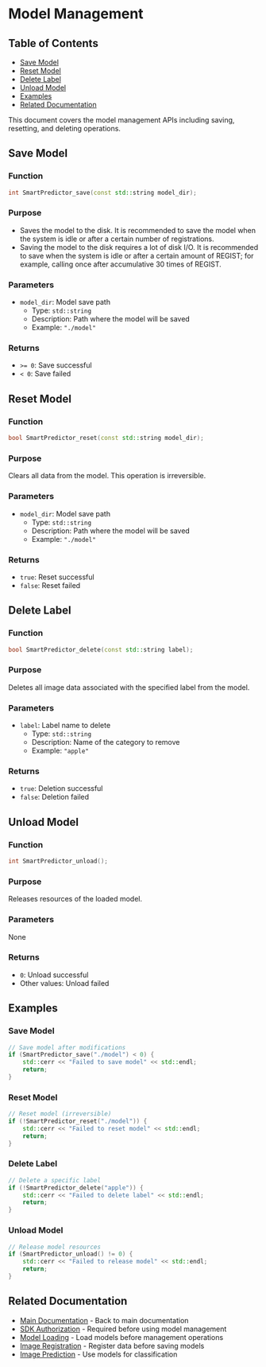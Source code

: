 # Model Management

## Table of Contents

- [Save Model](#save-model)
- [Reset Model](#reset-model)
- [Delete Label](#delete-label)
- [Unload Model](#unload-model)
- [Examples](#examples)
- [Related Documentation](#related-documentation)

This document covers the model management APIs including saving, resetting, and deleting operations.

## Save Model

### Function
```cpp
int SmartPredictor_save(const std::string model_dir);
```

### Purpose
- Saves the model to the disk. It is recommended to save the model when the system is idle or after a certain number of registrations. 
- Saving the model to the disk requires a lot of disk I/O. It is recommended to save when the system is idle or after a certain amount of REGIST; for example, calling once after accumulative 30 times of REGIST. 

### Parameters
- `model_dir`: Model save path
  - Type: `std::string`
  - Description: Path where the model will be saved
  - Example: `"./model"`

### Returns
- `>= 0`: Save successful
- `< 0`: Save failed

## Reset Model

### Function
```cpp
bool SmartPredictor_reset(const std::string model_dir);
```

### Purpose
Clears all data from the model. This operation is irreversible.

### Parameters
- `model_dir`: Model save path
  - Type: `std::string`
  - Description: Path where the model will be saved
  - Example: `"./model"`

### Returns
- `true`: Reset successful
- `false`: Reset failed

## Delete Label

### Function
```cpp
bool SmartPredictor_delete(const std::string label);
```

### Purpose
Deletes all image data associated with the specified label from the model.

### Parameters
- `label`: Label name to delete
  - Type: `std::string`
  - Description: Name of the category to remove
  - Example: `"apple"`

### Returns
- `true`: Deletion successful
- `false`: Deletion failed

## Unload Model

### Function
```cpp
int SmartPredictor_unload();
```

### Purpose
Releases resources of the loaded model. 

### Parameters
None

### Returns
- `0`: Unload successful
- Other values: Unload failed

## Examples

### Save Model
```cpp
// Save model after modifications
if (SmartPredictor_save("./model") < 0) {
    std::cerr << "Failed to save model" << std::endl;
    return;
}
```

### Reset Model
```cpp
// Reset model (irreversible)
if (!SmartPredictor_reset("./model")) {
    std::cerr << "Failed to reset model" << std::endl;
    return;
}
```

### Delete Label
```cpp
// Delete a specific label
if (!SmartPredictor_delete("apple")) {
    std::cerr << "Failed to delete label" << std::endl;
    return;
}
```

### Unload Model
```cpp
// Release model resources
if (SmartPredictor_unload() != 0) {
    std::cerr << "Failed to release model" << std::endl;
    return;
}
```

## Related Documentation

- [Main Documentation](../README.md) - Back to main documentation
- [SDK Authorization](authorization.md) - Required before using model management
- [Model Loading](model_load.md) - Load models before management operations
- [Image Registration](registration.md) - Register data before saving models
- [Image Prediction](prediction.md) - Use models for classification 